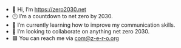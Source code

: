 - 👋 Hi, I’m https://zero2030.net
- 🕛 I’m a countdown to net zero by 2030.
- 🌱 I’m currently learning how to improve my communication skills.
- 💞️ I’m looking to collaborate on anything net zero 2030.
- 🟩 You can reach me via com@z-e-r-o.org

<!---
zero2030net/zero2030net is a ✨ special ✨ repository because its `README.md` (this file) appears on your GitHub profile.
You can click the Preview link to take a look at your changes.
--->
